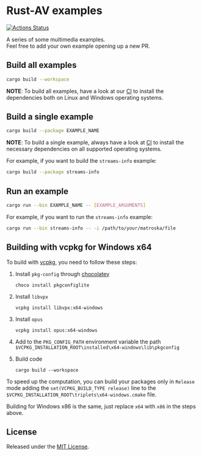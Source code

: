 # Rust-AV examples

[![Actions Status](https://github.com/rust-av/examples/workflows/examples/badge.svg)](https://github.com/rust-av/examples/actions)

A series of some multimedia examples.  
Feel free to add your own example opening up a new PR.

## Build all examples

```bash
cargo build --workspace
```

**NOTE**: To build all examples, have a look at our [CI](https://github.com/rust-av/examples/blob/master/.github/workflows/examples.yml) to install the dependencies both on Linux and
Windows operating systems.

## Build a single example

```bash
cargo build --package EXAMPLE_NAME
```

**NOTE**: To build a single example, always have a look at [CI](https://github.com/rust-av/examples/blob/master/.github/workflows/examples.yml) to install the necessary dependencies
on all supported operating systems.

For example, if you want to build the `streams-info` example:

```bash
cargo build --package streams-info
```

## Run an example

```bash
cargo run --bin EXAMPLE_NAME -- [EXAMPLE_ARGUMENTS]
```

For example, if you want to run the `streams-info` example:

```bash
cargo run --bin streams-info -- -i /path/to/your/matroska/file
```

## Building with vcpkg for Windows x64

To build with [vcpkg](https://vcpkg.io/en/index.html), you need to follow these
steps:

1. Install `pkg-config` through [chocolatey](https://chocolatey.org/)

       choco install pkgconfiglite

2. Install `libvpx`

       vcpkg install libvpx:x64-windows

3. Install `opus`

       vcpkg install opus:x64-windows

4. Add to the `PKG_CONFIG_PATH` environment variable the path `$VCPKG_INSTALLATION_ROOT\installed\x64-windows\lib\pkgconfig`

5. Build code

       cargo build --workspace

To speed up the computation, you can build your packages only in `Release` mode
adding the `set(VCPKG_BUILD_TYPE release)` line to the
`$VCPKG_INSTALLATION_ROOT\triplets\x64-windows.cmake` file.

Building for Windows x86 is the same, just replace `x64` with `x86` in the
steps above.

## License

Released under the [MIT License](LICENSE).
